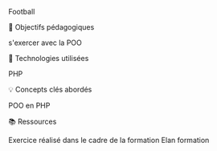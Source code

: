 Football

🎯 Objectifs pédagogiques

s'exercer avec la POO

🔧 Technologies utilisées

PHP

💡 Concepts clés abordés

POO en PHP

📚 Ressources

Exercice réalisé dans le cadre de la formation Elan formation
